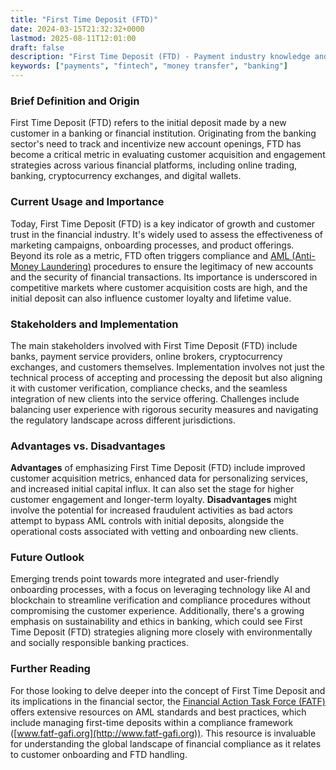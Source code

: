 ```yaml
---
title: "First Time Deposit (FTD)"
date: 2024-03-15T21:32:32+0000
lastmod: 2025-08-11T12:01:00
draft: false
description: "First Time Deposit (FTD) - Payment industry knowledge and insights"
keywords: ["payments", "fintech", "money transfer", "banking"]
---
```


### Brief Definition and Origin

First Time Deposit (FTD) refers to the initial deposit made by a new customer in a banking or financial institution. Originating from the banking sector's need to track and incentivize new account openings, FTD has become a critical metric in evaluating customer acquisition and engagement strategies across various financial platforms, including online trading, banking, cryptocurrency exchanges, and digital wallets.

### Current Usage and Importance

Today, First Time Deposit (FTD) is a key indicator of growth and customer trust in the financial industry. It's widely used to assess the effectiveness of marketing campaigns, onboarding processes, and product offerings. Beyond its role as a metric, FTD often triggers compliance and [AML (Anti-Money Laundering)](https://faisalkhan.com/learn/explainers/anti-money-laundering-aml/) procedures to ensure the legitimacy of new accounts and the security of financial transactions. Its importance is underscored in competitive markets where customer acquisition costs are high, and the initial deposit can also influence customer loyalty and lifetime value.

### Stakeholders and Implementation

The main stakeholders involved with First Time Deposit (FTD) include banks, payment service providers, online brokers, cryptocurrency exchanges, and customers themselves. Implementation involves not just the technical process of accepting and processing the deposit but also aligning it with customer verification, compliance checks, and the seamless integration of new clients into the service offering. Challenges include balancing user experience with rigorous security measures and navigating the regulatory landscape across different jurisdictions.

### Advantages vs. Disadvantages

**Advantages** of emphasizing First Time Deposit (FTD) include improved customer acquisition metrics, enhanced data for personalizing services, and increased initial capital influx. It can also set the stage for higher customer engagement and longer-term loyalty.
**Disadvantages** might involve the potential for increased fraudulent activities as bad actors attempt to bypass AML controls with initial deposits, alongside the operational costs associated with vetting and onboarding new clients.

### Future Outlook

Emerging trends point towards more integrated and user-friendly onboarding processes, with a focus on leveraging technology like AI and blockchain to streamline verification and compliance procedures without compromising the customer experience. Additionally, there's a growing emphasis on sustainability and ethics in banking, which could see First Time Deposit (FTD) strategies aligning more closely with environmentally and socially responsible banking practices.

### Further Reading

For those looking to delve deeper into the concept of First Time Deposit and its implications in the financial sector, the [Financial Action Task Force (FATF)](https://faisalkhan.com/learn/explainers/fatf/) offers extensive resources on AML standards and best practices, which include managing first-time deposits within a compliance framework ([www.fatf-gafi.org](http://www.fatf-gafi.org)). This resource is invaluable for understanding the global landscape of financial compliance as it relates to customer onboarding and FTD handling.